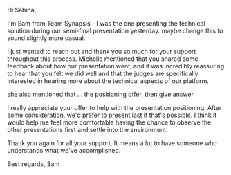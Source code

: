 Hi Sabina,

I'm Sam from Team Synapsis - I was the one presenting the technical solution during our semi-final presentation yesterday. maybe change this to sound slightly more casual. 

I just wanted to reach out and thank you so much for your support throughout this process. Michelle mentioned that you shared some feedback about how our presentation went, and it was incredibly reassuring to hear that you felt we did well and that the judges are specifically interested in hearing more about the technical aspects of our platform.

she also mentioned that ... the positioning offer. then give answer. 

I really appreciate your offer to help with the presentation positioning. After some consideration, we'd prefer to present last if that's possible. I think it would help me feel more comfortable having the chance to observe the other presentations first and settle into the environment.

Thank you again for all your support. It means a lot to have someone who understands what we've accomplished.

Best regards, Sam
